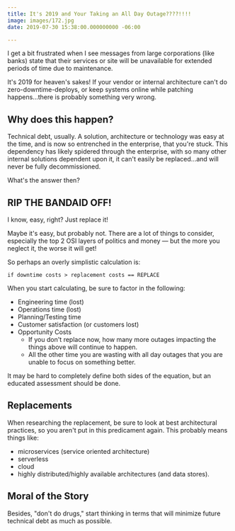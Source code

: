 ```yaml
---
title: It's 2019 and Your Taking an All Day Outage????!!!!
image: images/172.jpg
date: 2019-07-30 15:38:00.000000000 -06:00

---
```


I get a bit frustrated when I see messages from large corporations (like banks) state that their services or site will be unavailable for extended periods of time due to maintenance.

It's 2019 for heaven's sakes! If your vendor or internal architecture can't do zero-downtime-deploys, or keep systems online while patching happens...there is probably something very wrong. 

## Why does this happen?

Technical debt, usually. A solution, architecture or technology was easy at the time, and is now so entrenched in the enterprise, that you're stuck. This dependency has likely spidered through the enterprise, with so many other internal solutions dependent upon it, it can't easily be replaced...and will never be fully decommissioned.

What's the answer then?

## RIP THE BANDAID OFF!
I know, easy, right? Just replace it! 

Maybe it's easy, but probably not. There are a lot of things to consider, especially the top 2 OSI layers of politics and money — but the more you neglect it, the worse it will get!

So perhaps an overly simplistic calculation is:

`if downtime costs > replacement costs == REPLACE`

When you start calculating, be sure to factor in the following:
* Engineering time (lost)
* Operations time (lost)
* Planning/Testing time
* Customer satisfaction (or customers lost)
* Opportunity Costs
  * If you don't replace now, how many more outages impacting the things above will continue to happen.
  * All the other time you are wasting with all day outages that you are unable to focus on something better.

It may be hard to completely define both sides of the equation, but an educated assessment should be done.

## Replacements
When researching the replacement, be sure to look at best architectural practices, so you aren't put in this predicament again. This probably means things like:
* microservices (service oriented architecture)
* serverless
* cloud
* highly distributed/highly available architectures (and data stores).

## Moral of the Story
Besides, "don't do drugs," start thinking in terms that will minimize future technical debt as much as possible.
